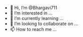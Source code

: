 - 👋 Hi, I’m @Bhargavi711
- 👀 I’m interested in ...
- 🌱 I’m currently learning ...
- 💞️ I’m looking to collaborate on ...
- 📫 How to reach me ...


